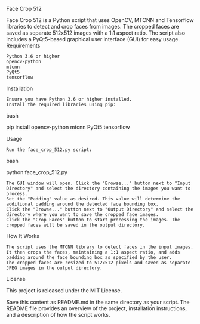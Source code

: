 Face Crop 512

Face Crop 512 is a Python script that uses OpenCV, MTCNN and Tensorflow libraries to detect and crop faces from images. The cropped faces are saved as separate 512x512 images with a 1:1 aspect ratio. The script also includes a PyQt5-based graphical user interface (GUI) for easy usage.
Requirements

    Python 3.6 or higher
    opencv-python
    mtcnn
    PyQt5
    tensorflow

Installation

    Ensure you have Python 3.6 or higher installed.
    Install the required libraries using pip:

bash

pip install opencv-python mtcnn PyQt5 tensorflow

Usage

    Run the face_crop_512.py script:

bash

python face_crop_512.py

    The GUI window will open. Click the "Browse..." button next to "Input Directory" and select the directory containing the images you want to process.
    Set the "Padding" value as desired. This value will determine the additional padding around the detected face bounding box.
    Click the "Browse..." button next to "Output Directory" and select the directory where you want to save the cropped face images.
    Click the "Crop Faces" button to start processing the images. The cropped faces will be saved in the output directory.

How It Works

    The script uses the MTCNN library to detect faces in the input images.
    It then crops the faces, maintaining a 1:1 aspect ratio, and adds padding around the face bounding box as specified by the user.
    The cropped faces are resized to 512x512 pixels and saved as separate JPEG images in the output directory.

License

This project is released under the MIT License.

Save this content as README.md in the same directory as your script. The README file provides an overview of the project, installation instructions, and a description of how the script works.
